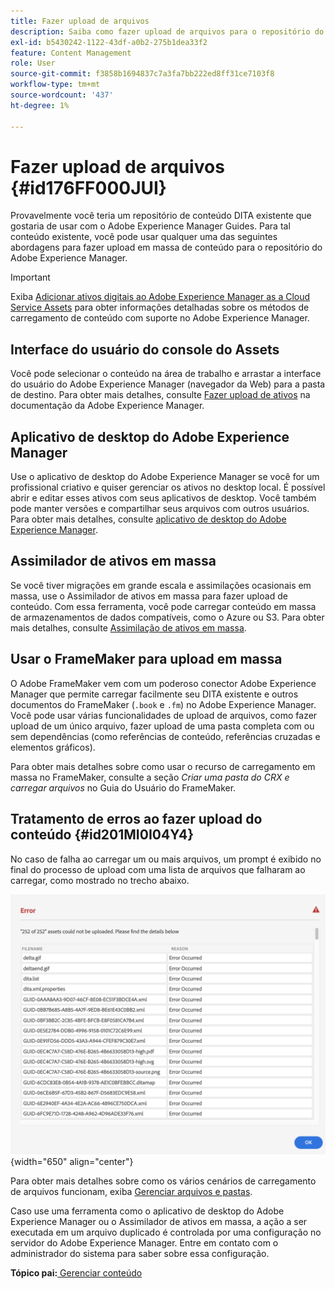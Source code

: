 ```yaml
---
title: Fazer upload de arquivos
description: Saiba como fazer upload de arquivos para o repositório do AEM e lidar com erros. Conhecer a interface do usuário do console de ativos, o aplicativo de desktop AEM, a assimilação de ativos em massa e usar o FrameMaker para upload em massa.
exl-id: b5430242-1122-43df-a0b2-275b1dea33f2
feature: Content Management
role: User
source-git-commit: f3858b1694837c7a3fa7bb222ed8ff31ce7103f8
workflow-type: tm+mt
source-wordcount: '437'
ht-degree: 1%

---
```


# Fazer upload de arquivos {#id176FF000JUI}

Provavelmente você teria um repositório de conteúdo DITA existente que gostaria de usar com o Adobe Experience Manager Guides. Para tal conteúdo existente, você pode usar qualquer uma das seguintes abordagens para fazer upload em massa de conteúdo para o repositório do Adobe Experience Manager.

>[!IMPORTANT]
>
> Exiba [Adicionar ativos digitais ao Adobe Experience Manager as a Cloud Service Assets](https://experienceleague.adobe.com/docs/experience-manager-cloud-service/assets/manage/add-assets.html?lang=pt-BR) para obter informações detalhadas sobre os métodos de carregamento de conteúdo com suporte no Adobe Experience Manager.

## Interface do usuário do console do Assets

Você pode selecionar o conteúdo na área de trabalho e arrastar a interface do usuário do Adobe Experience Manager \(navegador da Web\) para a pasta de destino. Para obter mais detalhes, consulte [Fazer upload de ativos](https://experienceleague.adobe.com/docs/experience-manager-cloud-service/assets/manage/add-assets.html?lang=pt-BR#upload-assets) na documentação da Adobe Experience Manager.

## Aplicativo de desktop do Adobe Experience Manager

Use o aplicativo de desktop do Adobe Experience Manager se você for um profissional criativo e quiser gerenciar os ativos no desktop local. É possível abrir e editar esses ativos com seus aplicativos de desktop. Você também pode manter versões e compartilhar seus arquivos com outros usuários. Para obter mais detalhes, consulte [aplicativo de desktop do Adobe Experience Manager](https://experienceleague.adobe.com/docs/experience-manager-desktop-app/using/using.html?lang=pt-BR).

## Assimilador de ativos em massa

Se você tiver migrações em grande escala e assimilações ocasionais em massa, use o Assimilador de ativos em massa para fazer upload de conteúdo. Com essa ferramenta, você pode carregar conteúdo em massa de armazenamentos de dados compatíveis, como o Azure ou S3. Para obter mais detalhes, consulte [Assimilação de ativos em massa](https://experienceleague.adobe.com/docs/experience-manager-cloud-service/assets/manage/add-assets.html?lang=pt-BR#asset-bulk-ingestor).

## Usar o FrameMaker para upload em massa

O Adobe FrameMaker vem com um poderoso conector Adobe Experience Manager que permite carregar facilmente seu DITA existente e outros documentos do FrameMaker \(`.book` e `.fm`\) no Adobe Experience Manager. Você pode usar várias funcionalidades de upload de arquivos, como fazer upload de um único arquivo, fazer upload de uma pasta completa com ou sem dependências \(como referências de conteúdo, referências cruzadas e elementos gráficos\).

Para obter mais detalhes sobre como usar o recurso de carregamento em massa no FrameMaker, consulte a seção *Criar uma pasta do CRX e carregar arquivos* no Guia do Usuário do FrameMaker.

## Tratamento de erros ao fazer upload do conteúdo {#id201MI0I04Y4}

No caso de falha ao carregar um ou mais arquivos, um prompt é exibido no final do processo de upload com uma lista de arquivos que falharam ao carregar, como mostrado no trecho abaixo.

![](images/uuid-files-failed-to-upload_cs.png){width="650" align="center"}

Para obter mais detalhes sobre como os vários cenários de carregamento de arquivos funcionam, exiba [Gerenciar arquivos e pastas](authoring-file-management.md#).

Caso use uma ferramenta como o aplicativo de desktop do Adobe Experience Manager ou o Assimilador de ativos em massa, a ação a ser executada em um arquivo duplicado é controlada por uma configuração no servidor do Adobe Experience Manager. Entre em contato com o administrador do sistema para saber sobre essa configuração.

**Tópico pai:**&#x200B;[ Gerenciar conteúdo](authoring.md)
